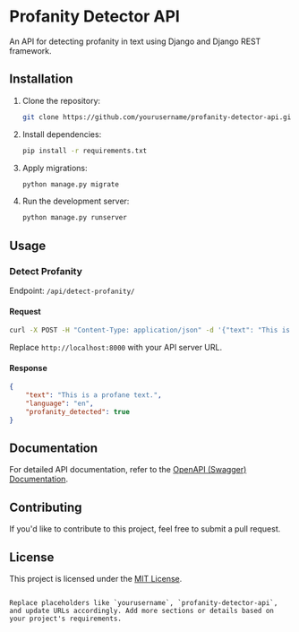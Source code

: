 # Profanity Detector API

An API for detecting profanity in text using Django and Django REST framework.

## Installation

1. Clone the repository:

    ```bash
    git clone https://github.com/yourusername/profanity-detector-api.git
    ```

2. Install dependencies:

    ```bash
    pip install -r requirements.txt
    ```

3. Apply migrations:

    ```bash
    python manage.py migrate
    ```

4. Run the development server:

    ```bash
    python manage.py runserver
    ```

## Usage

### Detect Profanity

Endpoint: `/api/detect-profanity/`

#### Request

```bash
curl -X POST -H "Content-Type: application/json" -d '{"text": "This is a profane text.", "language": "en"}' http://localhost:8000/api/detect-profanity/
```

Replace `http://localhost:8000` with your API server URL.

#### Response

```json
{
    "text": "This is a profane text.",
    "language": "en",
    "profanity_detected": true
}
```

## Documentation

For detailed API documentation, refer to the [OpenAPI (Swagger) Documentation](#link-to-documentation).

## Contributing

If you'd like to contribute to this project, feel free to submit a pull request.

## License

This project is licensed under the [MIT License](LICENSE).
```

Replace placeholders like `yourusername`, `profanity-detector-api`, and update URLs accordingly. Add more sections or details based on your project's requirements.

